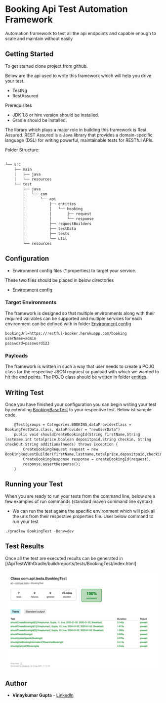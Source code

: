 # Booking Api Test Automation Framework

Automation framework to test all the api endpoints and capable enough to scale and maintain without easily
## Getting Started

To get started clone project from github.

Below are the api used to write this framework which will help you drive your test.
* TestNg
* RestAssured

Prerequisites

* JDK 1.8 or hire version should be installed.
* Gradle should be installed.


The library which plays a major role in building this framework is Rest Assured.  REST Assured is a Java library that provides a domain-specific language (DSL) for writing powerful, maintainable tests for RESTful APIs.

Folder Structure:
```

└── src
    ├── main
    │   ├── java
    │   └── resources
    └── test
        ├── java
        │   └── com
        │       └── api
        │           ├── entities
        │           │   └── booking
        │           │       ├── request
        │           │       └── response
        │           ├── requestBuilders
        │           ├── testData
        │           ├── tests
        │           └── util
        └── resources

```

## Configuration

* Environment config files (*.properties) to target your service.

These two files should be placed in below directories
* [Environment config](https://github.com/vinaygupta2050/ApiTestWithGradle/tree/main/src/test/resources)

### Target Environments
The framework is designed so that multiple environments along with their required vairables can be supported and multiple services for each environment can be defined with in folder [Environment config](https://github.com/vinaygupta2050/ApiTestWithGradle/tree/main/src/test/resources)
```
bookingUrl=https://restful-booker.herokuapp.com/booking
userName=admin
password=password123
```
### Payloads
The framework is written in such a way that user needs to create a POJO class for the respective JSON reqruest or payload with which we wanted to hit the end points. The POJO class should be written in folder [entities](https://github.com/vinaygupta2050/ApiTestWithGradle/tree/main/src/test/java/com/api/entities).

## Writing Test

Once you have finished your configuration you can begin writing your test by extending [BookingBaseTest](https://github.com/vinaygupta2050/ApiTestWithGradle/blob/main/src/test/java/com/api/tests/BookingBaseTest.java) to your respective test. Below ist sample code.
```
    @Test(groups = Categories.BOOKING,dataProviderClass = BookingTestData.class, dataProvider = "newUserData")
    public void shouldCreateBookingId(String firstName,String lastname,int totalprice,boolean depositpaid,String checkin, String checkOut,String additionalneeds) throws Exception {
        CreateBookingRequest request = new BookingRequestBuilder(firstName,lastname,totalprice,depositpaid,checkin,checkOut,additionalneeds).build();
        CreateBookingResponse response = createBookingId(request);
        response.assertResponse();
    }

```

## Running your Test
When you are ready to run your tests from the command line, below are a few examples of run commands (standard maven command line syntax):

* We can run the test agains the specific environment which will pick all the urls from their respective properties file. User below command to run your test
```
./gradlew BookingTest -Denv=dev
```
## Test Results

Once all the test are executed results can be generated in [/ApiTestWithGradle/build/reports/tests/BookingTest/index.html]

![Dashboard](https://github.com/vinaygupta2050/ApiTestWithGradle/blob/main/GeneratedReport.png)

## Author

* **Vinaykumar Gupta** - [LinkedIn](https://in.linkedin.com/in/vinaygupta2050)
